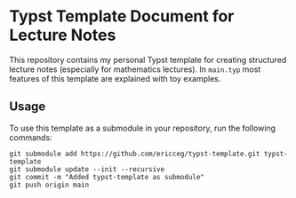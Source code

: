 # Typst Template Document for Lecture Notes

This repository contains my personal Typst template for creating structured lecture notes (especially for mathematics lectures). In `main.typ` most features of this template are explained with toy examples.

## Usage

To use this template as a submodule in your repository, run the following commands:
```
git submodule add https://github.com/ericceg/typst-template.git typst-template
git submodule update --init --recursive
git commit -m "Added typst-template as submodule"
git push origin main
```